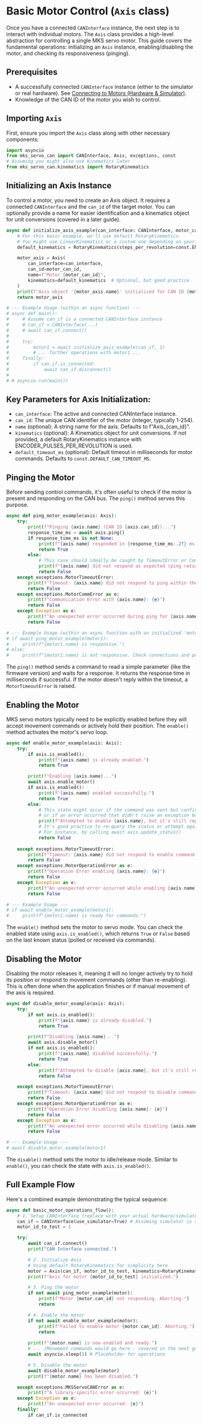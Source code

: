 # Basic Motor Control (`Axis` class)

Once you have a connected `CANInterface` instance, the next step is to interact with individual motors. The `Axis` class provides a high-level abstraction for controlling a single MKS servo motor. This guide covers the fundamental operations: initializing an `Axis` instance, enabling/disabling the motor, and checking its responsiveness (pinging).

## Prerequisites

* A successfully connected `CANInterface` instance (either to the simulator or real hardware). See [Connecting to Motors (Hardware & Simulator)](./connecting.md).
* Knowledge of the CAN ID of the motor you wish to control.

## Importing `Axis`

First, ensure you import the `Axis` class along with other necessary components:

```python
import asyncio
from mks_servo_can import CANInterface, Axis, exceptions, const
# Assuming you might also use Kinematics later
from mks_servo_can.kinematics import RotaryKinematics
```

## Initializing an Axis Instance
To control a motor, you need to create an Axis object. It requires a connected `CANInterface` and the `can_id` of the target motor. You can optionally provide a name for easier identification and a kinematics object for unit conversions (covered in a later guide).

```python
async def initialize_axis_example(can_interface: CANInterface, motor_can_id: int):
    # For this basic example, we'll use default RotaryKinematics
    # You might use LinearKinematics or a custom one depending on your setup
    default_kinematics = RotaryKinematics(steps_per_revolution=const.ENCODER_PULSES_PER_REVOLUTION)

    motor_axis = Axis(
        can_interface=can_interface,
        can_id=motor_can_id,
        name=f"Motor_{motor_can_id}",
        kinematics=default_kinematics  # Optional, but good practice
    )
    print(f"Axis object '{motor_axis.name}' initialized for CAN ID {motor_axis.can_id}.")
    return motor_axis

# --- Example Usage (within an async function) ---
# async def main():
#     # Assume can_if is a connected CANInterface instance
#     # can_if = CANInterface(...)
#     # await can_if.connect()
#
#     try:
#         motor1 = await initialize_axis_example(can_if, 1)
#         # ... further operations with motor1 ...
#     finally:
#         if can_if.is_connected:
#             await can_if.disconnect()
#
# # asyncio.run(main())
```

## Key Parameters for Axis Initialization:
* `can_interface`: The active and connected CANInterface instance.
* `can_id`: The unique CAN identifier of the motor (integer, typically 1-254).
* `name` (optional): A string name for the axis. Defaults to f"Axis_{can_id}".
* `kinematics` (optional): A Kinematics object for unit conversions. If not provided, a default RotaryKinematics instance with ENCODER_PULSES_PER_REVOLUTION is used. 
* `default_timeout_ms` (optional): Default timeout in milliseconds for motor commands. Defaults to `const.DEFAULT_CAN_TIMEOUT_MS`. 

## Pinging the Motor
Before sending control commands, it's often useful to check if the motor is present and responding on the CAN bus. The `ping()` method serves this purpose.
```python
async def ping_motor_example(axis: Axis):
    try:
        print(f"Pinging {axis.name} (CAN ID {axis.can_id})...")
        response_time_ms = await axis.ping()
        if response_time_ms is not None:
            print(f"{axis.name} responded in {response_time_ms:.2f} ms.")
            return True
        else:
            # This case should ideally be caught by TimeoutError or CommError
            print(f"{axis.name} did not respond as expected (ping returned None).")
            return False
    except exceptions.MotorTimeoutError:
        print(f"Timeout: {axis.name} did not respond to ping within the timeout period.")
        return False
    except exceptions.MotorCommError as e:
        print(f"Communication Error with {axis.name}: {e}")
        return False
    except Exception as e:
        print(f"An unexpected error occurred during ping for {axis.name}: {e}")
        return False

# --- Example Usage (within an async function with an initialized 'motor1' Axis object) ---
# if await ping_motor_example(motor1):
#     print(f"{motor1.name} is responsive.")
# else:
#     print(f"{motor1.name} is not responsive. Check connections and power.")
```
The `ping()` method sends a command to read a simple parameter (like the firmware version) and waits for a response. It returns the response time in milliseconds if successful. If the motor doesn't reply within the timeout, a `MotorTimeoutError` is raised.

## Enabling the Motor
MKS servo motors typically need to be explicitly enabled before they will accept movement commands or actively hold their position. The `enable()` method activates the motor's servo loop.
```python
async def enable_motor_example(axis: Axis):
    try:
        if axis.is_enabled():
            print(f"{axis.name} is already enabled.")
            return True

        print(f"Enabling {axis.name}...")
        await axis.enable_motor()
        if axis.is_enabled():
            print(f"{axis.name} enabled successfully.")
            return True
        else:
            # This state might occur if the command was sent but confirmation wasn't processed correctly
            # or if an error occurred that didn't raise an exception but prevented enabling.
            print(f"Attempted to enable {axis.name}, but it's still reported as disabled.")
            # It's good practice to re-query the status or attempt again if necessary.
            # For instance, by calling await axis.update_status()
            return False
            
    except exceptions.MotorTimeoutError:
        print(f"Timeout: {axis.name} did not respond to enable command.")
        return False
    except exceptions.MotorOperationError as e:
        print(f"Operation Error enabling {axis.name}: {e}")
        return False
    except Exception as e:
        print(f"An unexpected error occurred while enabling {axis.name}: {e}")
        return False

# --- Example Usage ---
# if await enable_motor_example(motor1):
#     print(f"{motor1.name} is ready for commands.")
```
The `enable()` method sets the motor to servo mode. You can check the enabled state using `axis.is_enabled()`, which returns `True` or `False` based on the last known status (polled or received via commands).

## Disabling the Motor
Disabling the motor releases it, meaning it will no longer actively try to hold its position or respond to movement commands (other than re-enabling). This is often done when the application finishes or if manual movement of the axis is required.
```python
async def disable_motor_example(axis: Axis):
    try:
        if not axis.is_enabled():
            print(f"{axis.name} is already disabled.")
            return True

        print(f"Disabling {axis.name}...")
        await axis.disable_motor()
        if not axis.is_enabled():
            print(f"{axis.name} disabled successfully.")
            return True
        else:
            print(f"Attempted to disable {axis.name}, but it's still reported as enabled.")
            return False

    except exceptions.MotorTimeoutError:
        print(f"Timeout: {axis.name} did not respond to disable command.")
        return False
    except exceptions.MotorOperationError as e:
        print(f"Operation Error disabling {axis.name}: {e}")
        return False
    except Exception as e:
        print(f"An unexpected error occurred while disabling {axis.name}: {e}")
        return False

# --- Example Usage ---
# await disable_motor_example(motor1)
```

The `disable()` method sets the motor to idle/release mode. Similar to `enable()`, you can check the state with `axis.is_enabled()`.
## Full Example Flow
Here's a combined example demonstrating the typical sequence:
```python
async def basic_motor_operations_flow():
    # 1. Setup CANInterface (replace with your actual hardware/simulator setup)
    can_if = CANInterface(use_simulator=True) # Assuming simulator is running
    motor_id_to_test = 1

    try:
        await can_if.connect()
        print("CAN Interface connected.")

        # 2. Initialize Axis
        # Using default RotaryKinematics for simplicity here
        motor = Axis(can_if, motor_id_to_test, kinematics=RotaryKinematics())
        print(f"Axis for motor {motor_id_to_test} initialized.")

        # 3. Ping the motor
        if not await ping_motor_example(motor):
            print(f"Motor {motor.can_id} not responding. Aborting.")
            return

        # 4. Enable the motor
        if not await enable_motor_example(motor):
            print(f"Failed to enable motor {motor.can_id}. Aborting.")
            return
        
        print(f"{motor.name} is now enabled and ready.")
        # ... (Movement commands would go here - covered in the next guide) ...
        await asyncio.sleep(1) # Placeholder for operations

        # 5. Disable the motor
        await disable_motor_example(motor)
        print(f"{motor.name} has been disabled.")

    except exceptions.MKSServoCANError as e:
        print(f"A library-specific error occurred: {e}")
    except Exception as e:
        print(f"An unexpected error occurred: {e}")
    finally:
        if can_if.is_connected

```
